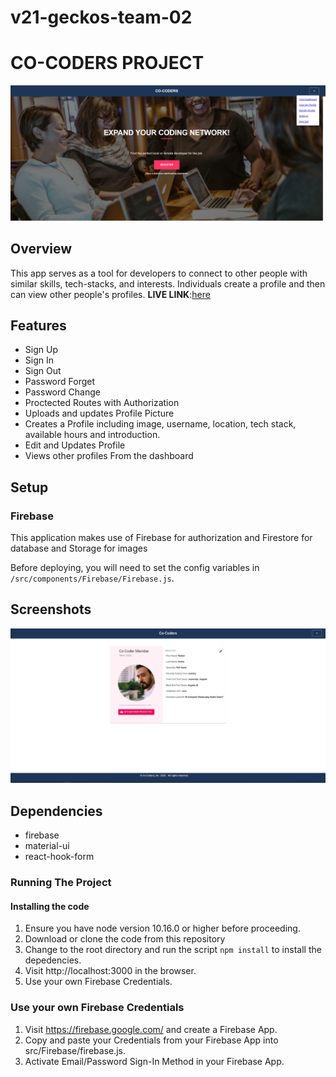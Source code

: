# v21-geckos-team-02

# CO-CODERS PROJECT

![Co_Coders](./src/assets/Co-Coders.png)

## **Overview**

This app serves as a tool for developers to connect to other people with similar skills, tech-stacks, and interests. Individuals create a profile and then can view other people's profiles.
**LIVE LINK**:[here]()

## Features

- Sign Up
- Sign In
- Sign Out
- Password Forget
- Password Change
- Proctected Routes with Authorization
- Uploads and updates Profile Picture
- Creates a Profile including image, username, location, tech stack, available hours and introduction.
- Edit and Updates Profile
- Views other profiles From the dashboard

## Setup

### Firebase

This application makes use of Firebase for authorization and Firestore for database and Storage for images

Before deploying, you will need to set the config variables in `/src/components/Firebase/Firebase.js`.

## Screenshots

![Co_Coders_Account](./src/assets/Co-Coders-Account.png)

## Dependencies

- firebase
- material-ui
- react-hook-form

### **Running The Project**

#### Installing the code

1. Ensure you have node version 10.16.0 or higher before proceeding.
2. Download or clone the code from this repository
3. Change to the root directory and run the script `npm install` to install the depedencies.
4. Visit http://localhost:3000 in the browser.
5. Use your own Firebase Credentials.

### Use your own Firebase Credentials

1. Visit https://firebase.google.com/ and create a Firebase App.
2. Copy and paste your Credentials from your Firebase App into src/Firebase/firebase.js.
3. Activate Email/Password Sign-In Method in your Firebase App.
